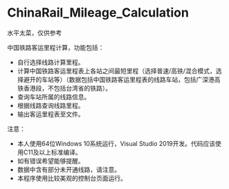 # ChinaRail_Mileage_Calculation
水平太菜，仅供参考

中国铁路客运里程计算，功能包括：
 - 自行选择线路计算里程。
 - 计算中国铁路客运里程表上各站之间最短里程（选择普速/高铁/混合模式，选择避开的车站等）（数据包括中国铁路客运里程表的线路车站，包括广深港高铁香港段，不包括台湾省的铁路）。
 - 查询车站所属的线路信息。
 - 根据线路查询线路里程。
 - 输出客运里程表至文件。

注意：
 - 本人使用64位Windows 10系统运行，Visual Studio 2019开发。代码应该使用C11及以上标准编译。
 - 如有错误希望能够提醒。
 - 数据中含有部分未开通线路，请注意。
 - 本程序使用比较美观的控制台页面运行。
